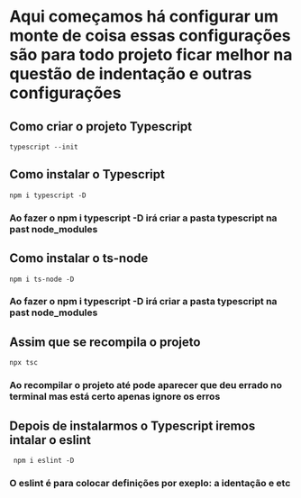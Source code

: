 # Aqui começamos há configurar um monte de coisa essas configurações são para todo projeto ficar melhor na questão de indentação e outras configurações

## Como criar o projeto Typescript
`` typescript --init ``

## Como instalar o Typescript

`` npm i typescript -D ``

### Ao fazer o npm i typescript -D irá criar a pasta typescript na past node_modules

<!--  -->

## Como instalar o ts-node

`` npm i ts-node -D ``

### Ao fazer o npm i typescript -D irá criar a pasta typescript na past node_modules

<!--  -->

## Assim que se recompila o projeto

`` npx tsc ``

### Ao recompilar o projeto até pode aparecer que deu errado no terminal mas está certo apenas ignore os erros

<!--  -->

## Depois de instalarmos o Typescript iremos intalar o eslint

`` npm i eslint -D``

### O eslint é para colocar definições por exeplo: a identação e etc
